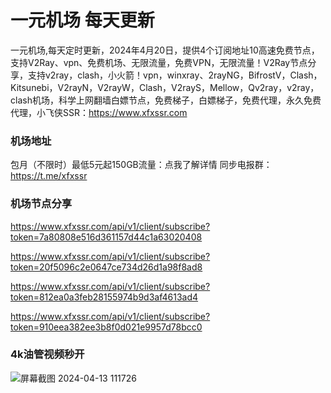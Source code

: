 # 一元机场 每天更新

一元机场,每天定时更新，2024年4月20日，提供4个订阅地址10高速免费节点，支持V2Ray、vpn、免费机场、无限流量，免费VPN，无限流量！V2Ray节点分享，支持v2ray，clash，小火箭！vpn，winxray、2rayNG，BifrostV，Clash，Kitsunebi，V2rayN，V2rayW，Clash，V2rayS，Mellow，Qv2ray，v2ray，clash机场，科学上网翻墙白嫖节点，免费梯子，白嫖梯子，免费代理，永久免费代理，小飞侠SSR：https://www.xfxssr.com
### 机场地址

包月（不限时）最低5元起150GB流量：点我了解详情
同步电报群：https://t.me/xfxssr

### 机场节点分享

https://www.xfxssr.com/api/v1/client/subscribe?token=7a80808e516d361157d44c1a63020408

https://www.xfxssr.com/api/v1/client/subscribe?token=20f5096c2e0647ce734d26d1a98f8ad8

https://www.xfxssr.com/api/v1/client/subscribe?token=812ea0a3feb28155974b9d3af4613ad4

https://www.xfxssr.com/api/v1/client/subscribe?token=910eea382ee3b8f0d021e9957d78bcc0


### 4k油管视频秒开

![屏幕截图 2024-04-13 111726](https://github.com/xfxssr/ssnode/assets/160599155/38ebd832-e0a3-40fc-a3be-008cf5103b34)


